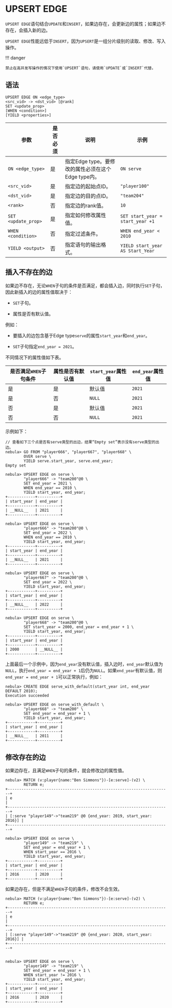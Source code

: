 # UPSERT EDGE

`UPSERT EDGE`语句结合`UPDATE`和`INSERT`，如果边存在，会更新边的属性；如果边不存在，会插入新的边。

`UPSERT EDGE`性能远低于`INSERT`，因为`UPSERT`是一组分片级别的读取、修改、写入操作。

!!! danger

    禁止在高并发写操作的情况下使用`UPSERT`语句，请使用`UPDATE`或`INSERT`代替。

## 语法

```ngql
UPSERT EDGE ON <edge_type>
<src_vid> -> <dst_vid> [@rank]
SET <update_prop>
[WHEN <condition>]
[YIELD <properties>]
```

| 参数 | 是否必须 | 说明 | 示例 |
|-|-|-|-|
| `ON <edge_type>` | 是 | 指定Edge type。要修改的属性必须在这个Edge type内。 | `ON serve` |
| `<src_vid>` | 是 | 指定边的起始点ID。 | `"player100"` |
| `<dst_vid>` | 是 | 指定边的目的点ID。 | `"team204"` |
| `<rank>` | 否 | 指定边的rank值。 | `10` |
| `SET <update_prop>` | 是 | 指定如何修改属性值。| `SET start_year = start_year +1` |
| `WHEN <condition>` | 否 | 指定过滤条件。 | `WHEN end_year < 2010` |
|`YIELD <output>`|否| 指定语句的输出格式。 | `YIELD start_year AS Start_Year` |

## 插入不存在的边

如果边不存在，无论`WHEN`子句的条件是否满足，都会插入边，同时执行`SET`子句，因此新插入的边的属性值取决于：

- `SET`子句。

- 属性是否有默认值。

例如：

- 要插入的边包含基于Edge type`serve`的属性`start_year`和`end_year`。

- `SET`子句指定`end_year = 2021`。

不同情况下的属性值如下表。

| 是否满足`WHEN`子句条件 | 属性是否有默认值 | `start_year`属性值 | `end_year`属性值 |
| - | - | - | - |
| 是 | 是 | 默认值 | `2021` |
| 是 | 否 | `NULL` | `2021` |
| 否 | 是 | 默认值 | `2021` |
| 否 | 否 | `NULL` | `2021` |

示例如下：

```ngql
// 查看如下三个点是否有serve类型的出边，结果“Empty set”表示没有serve类型的出边。
nebula> GO FROM "player666", "player667", "player668" \
        OVER serve \
        YIELD serve.start_year, serve.end_year;
Empty set

nebula> UPSERT EDGE on serve \
        "player666" -> "team200"@0 \
        SET end_year = 2021 \
        WHEN end_year == 2010 \
        YIELD start_year, end_year;
+------------+----------+
| start_year | end_year |
+------------+----------+
| __NULL__   | 2021     |
+------------+----------+

nebula> UPSERT EDGE on serve \
        "player666" -> "team200"@0 \
        SET end_year = 2022 \
        WHEN end_year == 2010 \
        YIELD start_year, end_year;
+------------+----------+
| start_year | end_year |
+------------+----------+
| __NULL__   | 2021     |
+------------+----------+

nebula> UPSERT EDGE on serve \
        "player667" -> "team200"@0 \
        SET end_year = 2022 \
        YIELD start_year, end_year;
+------------+----------+
| start_year | end_year |
+------------+----------+
| __NULL__   | 2022     |
+------------+----------+

nebula> UPSERT EDGE on serve \
        "player668" -> "team200"@0 \
        SET start_year = 2000, end_year = end_year + 1 \
        YIELD start_year, end_year;
+------------+----------+
| start_year | end_year |
+------------+----------+
| 2000       | __NULL__ |
+------------+----------+
```

上面最后一个示例中，因为`end_year`没有默认值，插入边时，`end_year`默认值为`NULL`，执行`end_year = end_year + 1`后仍为`NULL`。如果`end_year`有默认值，则`end_year = end_year + 1`可以正常执行，例如：

```ngql
nebula> CREATE EDGE serve_with_default(start_year int, end_year DEFAULT 2010);
Execution succeeded

nebula> UPSERT EDGE on serve_with_default \
        "player668" -> "team200" \
        SET end_year = end_year + 1 \
        YIELD start_year, end_year;
+------------+----------+
| start_year | end_year |
+------------+----------+
| __NULL__   | 2011     |
+------------+----------+
```

## 修改存在的边

如果边存在，且满足`WHEN`子句的条件，就会修改边的属性值。

```ngql
nebula> MATCH (v:player{name:"Ben Simmons"})-[e:serve]-(v2) \
        RETURN e;
+-----------------------------------------------------------------------+
| e                                                                     |
+-----------------------------------------------------------------------+
| [:serve "player149"->"team219" @0 {end_year: 2019, start_year: 2016}] |
+-----------------------------------------------------------------------+

nebula> UPSERT EDGE on serve \
        "player149" -> "team219" \
        SET end_year = end_year + 1 \
        WHEN start_year == 2016 \
        YIELD start_year, end_year;
+------------+----------+
| start_year | end_year |
+------------+----------+
| 2016       | 2020     |
+------------+----------+
```

如果边存在，但是不满足`WHEN`子句的条件，修改不会生效。

```ngql
nebula> MATCH (v:player{name:"Ben Simmons"})-[e:serve]-(v2) \
        RETURN e;
+-----------------------------------------------------------------------+
| e                                                                     |
+-----------------------------------------------------------------------+
| [:serve "player149"->"team219" @0 {end_year: 2020, start_year: 2016}] |
+-----------------------------------------------------------------------+


nebula> UPSERT EDGE on serve \
        "player149" -> "team219" \
        SET end_year = end_year + 1 \
        WHEN start_year != 2016 \
        YIELD start_year, end_year;
+------------+----------+
| start_year | end_year |
+------------+----------+
| 2016       | 2020     |
+------------+----------+
```
